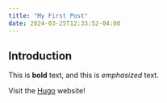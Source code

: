```yaml
---
title: "My First Post"
date: 2024-03-25T12:33:52-04:00
---
```


## Introduction

This is **bold** text, and this is *emphasized* text.

Visit the [Hugo](https://gohugo.io) website!
